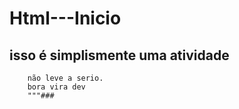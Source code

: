 # Html---Inicio
## isso é simplismente uma atividade 
        não leve a serio.
        bora vira dev
        """###
